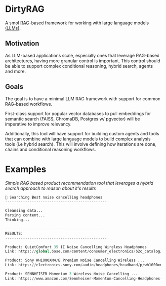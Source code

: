 # DirtyRAG

A smol [RAG](https://www.databricks.com/glossary/retrieval-augmented-generation-rag)-based framework for working with large language models [(LLMs)](https://en.wikipedia.org/wiki/Large_language_model).

## Motivation

As LLM-based applications scale, especially ones that leverage RAG-based architectures, having more granular control is important. This control should be able to support complex conditional reasoning, hybrid search, agents and more.

## Goals

The goal is to have a minimal LLM RAG framework with support for common RAG-based workflows.

First-class support for popular vector databases to pull embeddings for semantic search (FAISS, ChromaDB, Postgres w/ pgvector) will be imperative to improve relevancy.

Additionally, this tool will have support for building custom agents and tools that can combine with large language models to build complex analysis tools (i.e hybrid search). This will involve defining how iterations are done, chains and conditional reasoning workflows.

# Examples

_Simple RAG based product recommendation tool that leverages a hybrid search approach to reason about it's results_

```python
🧠 Searching Best noise cancelling headphones
----------------------------------------------

Cleansing data...
Parsing content...
Thinking...

----------------------------------------------
RESULTS:
----------------------------------------------

Product: QuietComfort 35 II Noise Cancelling Wireless Headphones
Link: https://global.bose.com/content/consumer_electronics/b2c_catalog/worldwide/websites/en_ae/product/qc35_ii.html

Product: Sony WH1000XM4/B Premium Noise Cancelling Wireless ...
Link: https://electronics.sony.com/audio/headphones/headband/p/wh1000xm4-b

Product: SENNHEISER Momentum 3 Wireless Noise Cancelling ...
Link: https://www.amazon.com/Sennheiser-Momentum-Cancelling-Headphones-Functionality/dp/B07VW98ZKG
```
